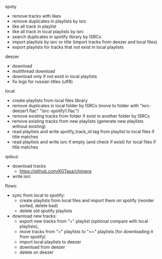 spoty
- remove tracks with likes 
- remove duplicates in playlists by isrc
- like all track in playlist
- like all track in local playlists by isrc 
- search duplicates in spotify library by ISRCs
- import playlists by isrc or title (import tracks from deezer and local files)
- export playlists for tracks that not exist in local playlists

deezer
- download
- mutithread download
- download only if not exsit in local playlists
- fix logs for russian titles (utf8)

local
- create playlists from local files library
- remove duplicates in local folder by ISRCs (move to folder with "isrc-deezer1.flac" "isrc-spotify1.flac")
- remove existing tracks from folder if exist in another folder by ISRCs
- remove existing tracks from new playlists (generate new playlists without existing)
- read playlists and write spotify_track_id tag from playlist to local files if title matches
- read playlists and write isrc if empty (and check if exist) for local files if title matches

qobuz:
- download tracks
  - https://github.com/KGTasa/chimera
- write isrc

flows:
- sync from local to spotify:
  - create playlists from local files and import them on spotify (reorder sorted, delete bad)
  - delete old spotify playlists
- download new tracks:
  - export new tracks from "=" playlist (optional compare with local playlists),
  - move tracks from "=" playlists to "==" playlists (for downloading it from spotify)
  - import local playlists to deezer
  - download from deezer
  - delete on deezer
